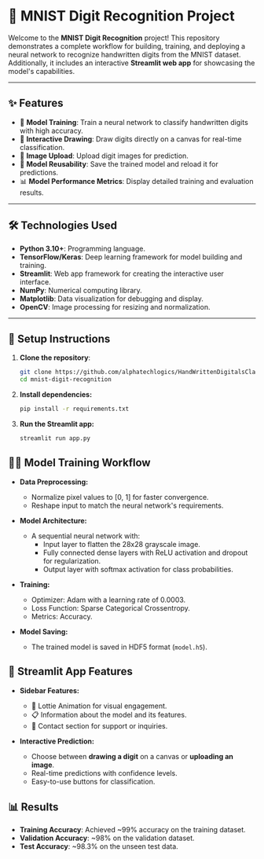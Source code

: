 # 🧮 MNIST Digit Recognition Project

Welcome to the **MNIST Digit Recognition** project! This repository demonstrates a complete workflow for building, training, and deploying a neural network to recognize handwritten digits from the MNIST dataset. Additionally, it includes an interactive **Streamlit web app** for showcasing the model's capabilities.

---

## ✨ Features

- 🧠 **Model Training**: Train a neural network to classify handwritten digits with high accuracy.
- 🎨 **Interactive Drawing**: Draw digits directly on a canvas for real-time classification.
- 📂 **Image Upload**: Upload digit images for prediction.
- 💾 **Model Reusability**: Save the trained model and reload it for predictions.
- 📊 **Model Performance Metrics**: Display detailed training and evaluation results.

---

## 🛠️ Technologies Used

- **Python 3.10+**: Programming language.
- **TensorFlow/Keras**: Deep learning framework for model building and training.
- **Streamlit**: Web app framework for creating the interactive user interface.
- **NumPy**: Numerical computing library.
- **Matplotlib**: Data visualization for debugging and display.
- **OpenCV**: Image processing for resizing and normalization.

---

## 🚀 Setup Instructions

1. **Clone the repository**:

   ```bash
   git clone https://github.com/alphatechlogics/HandWrittenDigitalsClassification.git
   cd mnist-digit-recognition
   ```

2. **Install dependencies:**

   ```bash
   pip install -r requirements.txt
   ```

3. **Run the Streamlit app:**

   ```bash
   streamlit run app.py
   ```

## 🧑‍💻 Model Training Workflow

- **Data Preprocessing:**

  - Normalize pixel values to [0, 1] for faster convergence.
  - Reshape input to match the neural network's requirements.

- **Model Architecture:**

  - A sequential neural network with:
    - Input layer to flatten the 28x28 grayscale image.
    - Fully connected dense layers with ReLU activation and dropout for regularization.
    - Output layer with softmax activation for class probabilities.

- **Training:**

  - Optimizer: Adam with a learning rate of 0.0003.
  - Loss Function: Sparse Categorical Crossentropy.
  - Metrics: Accuracy.

- **Model Saving:**

  - The trained model is saved in HDF5 format (`model.h5`).

## 🌟 Streamlit App Features

- **Sidebar Features:**

  - 🎥 Lottie Animation for visual engagement.
  - 📋 Information about the model and its features.
  - 📧 Contact section for support or inquiries.

- **Interactive Prediction:**

  - Choose between **drawing a digit** on a canvas or **uploading an image**.
  - Real-time predictions with confidence levels.
  - Easy-to-use buttons for classification.

## 📊 Results

- **Training Accuracy**: Achieved ~99% accuracy on the training dataset.
- **Validation Accuracy**: ~98% on the validation dataset.
- **Test Accuracy**: ~98.3% on the unseen test data.
